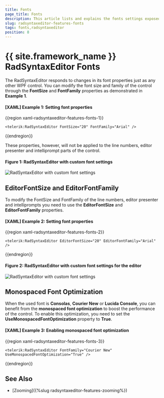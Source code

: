 ```yaml
---
title: Fonts
page_title: Fonts
description: This article lists and explains the fonts settings exposed by the RadSyntaxEditor control.
slug: radsyntaxeditor-features-fonts
tags: fonts,radsyntaxeditor
position: 8
---
```


# {{ site.framework_name }} RadSyntaxEditor Fonts

The RadSyntaxEditor responds to changes in its font properties just as any other WPF control. You can modify the font size and family of the control through the **FontSize** and **FontFamily** properties as demonstrated in **Example 1**.

#### __[XAML] Example 1: Setting font properties__
{{region xaml-radsyntaxeditor-features-fonts-1}}

    <telerik:RadSyntaxEditor FontSize="20" FontFamily="Arial" />
{{endregion}}

These properties, however, will not be applied to the line numbers, editor presenter and intelliprompt parts of the control.

#### __Figure 1: RadSyntaxEditor with custom font settings__
![RadSyntaxEditor with custom font settings](images/syntaxeditor-fonts.png)

## EditorFontSize and EditorFontFamily

To modify the FontSize and FontFamily of the line numbers, editor presenter and intelliprompts you need to use the **EditorFontSize** and **EditorFontFamily** properties.

#### __[XAML] Example 2: Setting font properties__
{{region xaml-radsyntaxeditor-features-fonts-2}}

    <telerik:RadSyntaxEditor EditorFontSize="20" EditorFontFamily="Arial" />
{{endregion}}

#### __Figure 2: RadSyntaxEditor with custom font settings for the editor__
![RadSyntaxEditor with custom font settings](images/syntaxeditor-fonts-2.png)

## Monospaced Font Optimization

When the used font is **Consolas**, **Courier New** or **Lucida Console**, you can benefit from the **monospaced font optimization** to boost the performance of the control. To enable this optimization, you need to set the **UseMonospacedFontOptimization** property to **True**.

#### __[XAML] Example 3: Enabling monospaced font optimization__
{{region xaml-radsyntaxeditor-features-fonts-3}}

    <telerik:RadSyntaxEditor FontFamily="Courier New" UseMonospacedFontOptimization="True" />
{{endregion}}

## See Also

* [Zooming]({%slug radsyntaxeditor-features-zooming%})